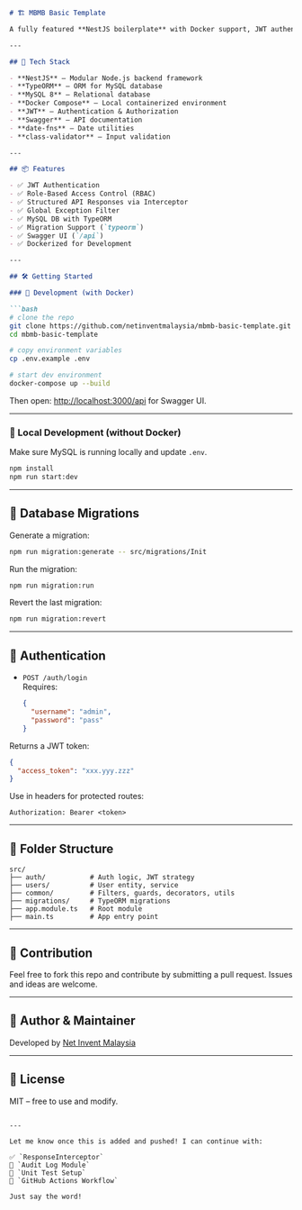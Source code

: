 ```markdown
# 🏗️ MBMB Basic Template

A fully featured **NestJS boilerplate** with Docker support, JWT authentication, role-based access control, MySQL (TypeORM), and built-in Swagger documentation. Designed to help you build backend APIs efficiently and securely.

---

## 🚀 Tech Stack

- **NestJS** – Modular Node.js backend framework
- **TypeORM** – ORM for MySQL database
- **MySQL 8** – Relational database
- **Docker Compose** – Local containerized environment
- **JWT** – Authentication & Authorization
- **Swagger** – API documentation
- **date-fns** – Date utilities
- **class-validator** – Input validation

---

## 📦 Features

- ✅ JWT Authentication
- ✅ Role-Based Access Control (RBAC)
- ✅ Structured API Responses via Interceptor
- ✅ Global Exception Filter
- ✅ MySQL DB with TypeORM
- ✅ Migration Support (`typeorm`)
- ✅ Swagger UI (`/api`)
- ✅ Dockerized for Development

---

## 🛠️ Getting Started

### 🔨 Development (with Docker)

```bash
# clone the repo
git clone https://github.com/netinventmalaysia/mbmb-basic-template.git
cd mbmb-basic-template

# copy environment variables
cp .env.example .env

# start dev environment
docker-compose up --build
```

Then open: [http://localhost:3000/api](http://localhost:3000/api) for Swagger UI.

---

### 💾 Local Development (without Docker)

Make sure MySQL is running locally and update `.env`.

```bash
npm install
npm run start:dev
```

---

## 🧪 Database Migrations

Generate a migration:

```bash
npm run migration:generate -- src/migrations/Init
```

Run the migration:

```bash
npm run migration:run
```

Revert the last migration:

```bash
npm run migration:revert
```

---

## 🔐 Authentication

- `POST /auth/login`  
  Requires:  
  ```json
  {
    "username": "admin",
    "password": "pass"
  }
  ```

Returns a JWT token:

```json
{
  "access_token": "xxx.yyy.zzz"
}
```

Use in headers for protected routes:

```
Authorization: Bearer <token>
```

---

## 📁 Folder Structure

```
src/
├── auth/           # Auth logic, JWT strategy
├── users/          # User entity, service
├── common/         # Filters, guards, decorators, utils
├── migrations/     # TypeORM migrations
├── app.module.ts   # Root module
├── main.ts         # App entry point
```

---

## 🤝 Contribution

Feel free to fork this repo and contribute by submitting a pull request. Issues and ideas are welcome.

---

## 🧠 Author & Maintainer

Developed by [Net Invent Malaysia](https://github.com/netinventmalaysia)

---

## 📝 License

MIT – free to use and modify.
```

---

Let me know once this is added and pushed! I can continue with:

✅ `ResponseInterceptor`  
🔐 `Audit Log Module`  
🧪 `Unit Test Setup`  
🤖 `GitHub Actions Workflow`  

Just say the word!